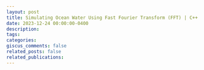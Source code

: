 ```yaml
---
layout: post
title: Simulating Ocean Water Using Fast Fourier Transform (FFT) | C++ & OpenGL
date: 2023-12-24 00:00:00-0400
description:
tags:
categories:
giscus_comments: false
related_posts: false
related_publications:
---
```

